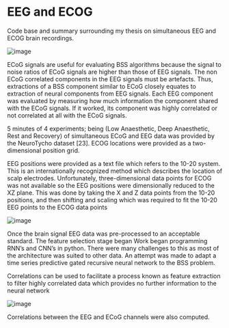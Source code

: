 # EEG and ECOG
Code base and summary surrounding my thesis on simultaneous EEG and ECOG brain recordings.


![image](https://user-images.githubusercontent.com/44694489/213349390-abbe68de-d49b-4a9b-bab5-a242d335f372.png)

ECoG signals are useful for evaluating BSS algorithms because the signal to noise ratios of ECoG signals are higher than those of EEG signals. The non ECoG correlated components in the EEG signals must be artefacts. Thus, extractions of a BSS component similar to ECoG closely equates to extraction of neural components from EEG signals. Each EEG component was evaluated by measuring how much information the component shared with the ECoG signals. If it worked, its component was highly correlated or not correlated at all with the ECoG signals. 

5 minutes of 4 experiments; being (Low Anaesthetic, Deep Anaesthetic, Rest and Recovery)  of simultaneous ECoG and EEG data was provided by the NeuroTycho dataset [23].  ECOG locations were provided as a two-dimensional position grid.

EEG positions were provided as a text file which refers to the 10-20 system. This is an internationally recognized method which describes the location of scalp electrodes. Unfortunately, three-dimensional data points for ECOG was not available so the EEG positions were dimensionally reduced to the XZ plane.  This was done by taking the X and Z data points from the 10-20 positions, and then shifting and scaling which was required to fit the 10-20 EEG points to the ECOG data points

![image](https://user-images.githubusercontent.com/44694489/213349712-4c7e5b43-ed8e-4fa9-a7e6-088256046fff.png)

Once the brain signal EEG data was pre-processed to an acceptable standard. The feature selection stage began
Work began programming RNN’s and CNN’s in python. There were many challenges to this as most of the architecture was suited to other data. An attempt was made to adapt a time series predictive gated recursive neural network to the BSS problem.


Correlations can be used to facilitate a process known as feature extraction to filter highly correlated data which provides no further information to the neural network

![image](https://user-images.githubusercontent.com/44694489/213352059-cd3d83a8-4627-4bb0-adda-80ceb7c12486.png)

Correlations between the EEG and ECoG channels were also computed.




